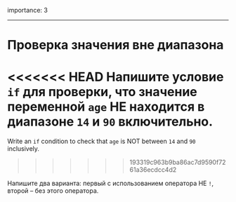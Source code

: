 importance: 3

---

# Проверка значения вне диапазона

<<<<<<< HEAD
Напишите условие `if` для проверки, что значение переменной `age` НЕ находится в диапазоне `14` и `90` включительно.
=======
Write an `if` condition to check that `age` is NOT between `14` and `90` inclusively.
>>>>>>> 193319c963b9ba86ac7d9590f7261a36ecdcc4d2

Напишите два варианта: первый с использованием оператора НЕ `!`, второй – без этого оператора.
